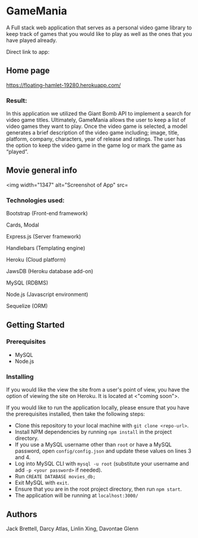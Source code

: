 # GameMania
A Full stack web application that serves as a personal video game library to keep track of games that you would like to play as well as the ones that you have played already.

Direct link to app: 

## Home page 
https://floating-hamlet-19280.herokuapp.com/

### Result:

In this application we utilized the Giant Bomb API to implement a search for video game titles. Ultimately, GameMania allows the user to keep a list of video games they want to play. Once the video game is selected, a model generates a brief description of the video game including; image, title, platform, company, characters, year of release and ratings. The user has the option to keep the video game in the game log or mark the game as “played”. 

## Movie general info 
<img width="1347" alt="Screenshot of App" src=

### Technologies used:

Bootstrap (Front-end framework)

Cards, Modal

Express.js (Server framework)

Handlebars (Templating engine)

Heroku (Cloud platform)

JawsDB (Heroku database add-on)

MySQL (RDBMS)

Node.js (Javascript environment)

Sequelize (ORM)

## Getting Started

### Prerequisites
- MySQL
- Node.js

### Installing
If you would like the view the site from a user's point of view, you have the option of viewing the site on Heroku. It is located at <"coming soon">.
 
If you would like to run the application locally, please ensure that you have the prerequisites installed, then take the following steps:
- Clone this repository to your local machine with `git clone <repo-url>`.
- Install NPM dependencies by running `npm install` in the project directory.
- If you use a MySQL username other than `root` or have a MySQL password, open `config/config.json` and update these values on lines 3 and 4.
- Log into MySQL CLI with `mysql -u root` (substitute your username and add `-p <your password>` if needed).
- Run `CREATE DATABASE movies_db;`
- Exit MySQL with `exit`.
- Ensure that you are in the root project directory, then run `npm start`.
- The application will be running at `localhost:3000/`


## Authors
Jack Brettell, Darcy Atlas, Linlin Xing, Davontae Glenn 
